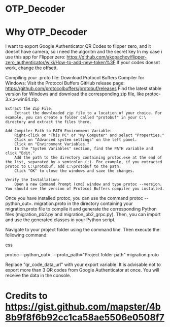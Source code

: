 # OTP_Decoder
# Why OTP_Decoder
I want to export Google Authenticator QR Codes to flipper zero, and it doesnt have camera, so i need the algoritm and the secret key
In my case i use this app for Flipper zero: https://github.com/akopachov/flipper-zero_authenticator/wiki/How-to-add-new-token%3F
If your codes doesnt work, change the offsett.

Compiling your .proto file:
    Download Protocol Buffers Compiler for Windows:
        Visit the Protocol Buffers GitHub release page: https://github.com/protocolbuffers/protobuf/releases
        Find the latest stable version for Windows and download the corresponding zip file, like protoc-3.x.x-win64.zip.

    Extract the Zip File:
        Extract the downloaded zip file to a location of your choice. For example, you can create a folder called "protobuf" in your C:\ directory and extract the files there.

    Add Compiler Path to PATH Environment Variable:
        Right-click on "This PC" or "My Computer" and select "Properties."
        Click on "Advanced system settings" on the left panel.
        Click on "Environment Variables."
        In the "System Variables" section, find the PATH variable and click "Edit."
        Add the path to the directory containing protoc.exe at the end of the list, separated by a semicolon (;). For example, if you extracted protoc to C:\protobuf, add C:\protobuf to the path.
        Click "OK" to close the windows and save the changes.

    Verify the Installation:
        Open a new Command Prompt (cmd) window and type protoc --version. You should see the version of Protocol Buffers compiler you installed.

Once you have installed protoc, you can use the command protoc --python_out=. migration.proto in the directory containing your migration.proto file to compile it and generate the corresponding Python files (migration_pb2.py and migration_pb2_grpc.py). Then, you can import and use the generated classes in your Python script.

Navigate to your project folder using the command line.
Then execute the following command:

css

protoc --python_out=. --proto_path="Project folder path" migration.proto

Replace "qr_code_data_url" with your export variable. It is advisable not to export more than 3 QR codes from Google Authenticator at once.
You will receive the data in the console.

# Credits to https://gist.github.com/mapster/4b8b9f8f6b92cc1ca58ae5506e0508f7
